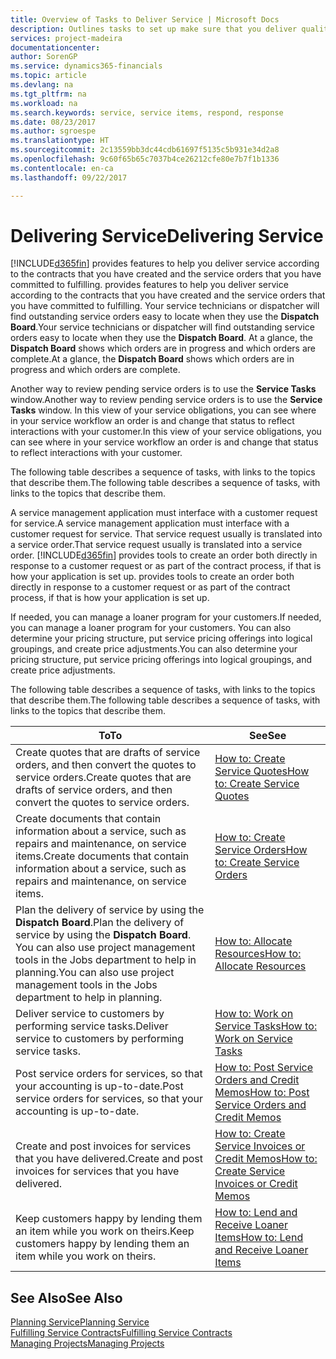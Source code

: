 ```yaml
---
title: Overview of Tasks to Deliver Service | Microsoft Docs
description: Outlines tasks to set up make sure that you deliver quality service and live up to agreements with customers.
services: project-madeira
documentationcenter: 
author: SorenGP
ms.service: dynamics365-financials
ms.topic: article
ms.devlang: na
ms.tgt_pltfrm: na
ms.workload: na
ms.search.keywords: service, service items, respond, response
ms.date: 08/23/2017
ms.author: sgroespe
ms.translationtype: HT
ms.sourcegitcommit: 2c13559bb3dc44cdb61697f5135c5b931e34d2a8
ms.openlocfilehash: 9c60f65b65c7037b4ce26212cfe80e7b7f1b1336
ms.contentlocale: en-ca
ms.lasthandoff: 09/22/2017

---
```

# <a name="delivering-service"></a><span data-ttu-id="ed5e6-103">Delivering Service</span><span class="sxs-lookup"><span data-stu-id="ed5e6-103">Delivering Service</span></span>
[!INCLUDE[d365fin](includes/d365fin_md.md)]<span data-ttu-id="ed5e6-104"> provides features to help you deliver service according to the contracts that you have created and the service orders that you have committed to fulfilling.</span><span class="sxs-lookup"><span data-stu-id="ed5e6-104"> provides features to help you deliver service according to the contracts that you have created and the service orders that you have committed to fulfilling.</span></span> <span data-ttu-id="ed5e6-105">Your service technicians or dispatcher will find outstanding service orders easy to locate when they use the **Dispatch Board**.</span><span class="sxs-lookup"><span data-stu-id="ed5e6-105">Your service technicians or dispatcher will find outstanding service orders easy to locate when they use the **Dispatch Board**.</span></span> <span data-ttu-id="ed5e6-106">At a glance, the **Dispatch Board** shows which orders are in progress and which orders are complete.</span><span class="sxs-lookup"><span data-stu-id="ed5e6-106">At a glance, the **Dispatch Board** shows which orders are in progress and which orders are complete.</span></span>  
  
<span data-ttu-id="ed5e6-107">Another way to review pending service orders is to use the **Service Tasks** window.</span><span class="sxs-lookup"><span data-stu-id="ed5e6-107">Another way to review pending service orders is to use the **Service Tasks** window.</span></span> <span data-ttu-id="ed5e6-108">In this view of your service obligations, you can see where in your service workflow an order is and change that status to reflect interactions with your customer.</span><span class="sxs-lookup"><span data-stu-id="ed5e6-108">In this view of your service obligations, you can see where in your service workflow an order is and change that status to reflect interactions with your customer.</span></span>  
  
<span data-ttu-id="ed5e6-109">The following table describes a sequence of tasks, with links to the topics that describe them.</span><span class="sxs-lookup"><span data-stu-id="ed5e6-109">The following table describes a sequence of tasks, with links to the topics that describe them.</span></span>   

<span data-ttu-id="ed5e6-110">A service management application must interface with a customer request for service.</span><span class="sxs-lookup"><span data-stu-id="ed5e6-110">A service management application must interface with a customer request for service.</span></span> <span data-ttu-id="ed5e6-111">That service request usually is translated into a service order.</span><span class="sxs-lookup"><span data-stu-id="ed5e6-111">That service request usually is translated into a service order.</span></span> [!INCLUDE[d365fin](includes/d365fin_md.md)]<span data-ttu-id="ed5e6-112"> provides tools to create an order both directly in response to a customer request or as part of the contract process, if that is how your application is set up.</span><span class="sxs-lookup"><span data-stu-id="ed5e6-112"> provides tools to create an order both directly in response to a customer request or as part of the contract process, if that is how your application is set up.</span></span>  
  
<span data-ttu-id="ed5e6-113">If needed, you can manage a loaner program for your customers.</span><span class="sxs-lookup"><span data-stu-id="ed5e6-113">If needed, you can manage a loaner program for your customers.</span></span> <span data-ttu-id="ed5e6-114">You can also determine your pricing structure, put service pricing offerings into logical groupings, and create price adjustments.</span><span class="sxs-lookup"><span data-stu-id="ed5e6-114">You can also determine your pricing structure, put service pricing offerings into logical groupings, and create price adjustments.</span></span>  
  
<span data-ttu-id="ed5e6-115">The following table describes a sequence of tasks, with links to the topics that describe them.</span><span class="sxs-lookup"><span data-stu-id="ed5e6-115">The following table describes a sequence of tasks, with links to the topics that describe them.</span></span>   
  
|<span data-ttu-id="ed5e6-116">**To**</span><span class="sxs-lookup"><span data-stu-id="ed5e6-116">**To**</span></span>|<span data-ttu-id="ed5e6-117">**See**</span><span class="sxs-lookup"><span data-stu-id="ed5e6-117">**See**</span></span>|  
|------------|-------------|  
|<span data-ttu-id="ed5e6-118">Create quotes that are drafts of service orders, and then convert the quotes to service orders.</span><span class="sxs-lookup"><span data-stu-id="ed5e6-118">Create quotes that are drafts of service orders, and then convert the quotes to service orders.</span></span>|[<span data-ttu-id="ed5e6-119">How to: Create Service Quotes</span><span class="sxs-lookup"><span data-stu-id="ed5e6-119">How to: Create Service Quotes</span></span>](service-how-to-create-service-quotes.md)|
|<span data-ttu-id="ed5e6-120">Create documents that contain information about a service, such as repairs and maintenance, on service items.</span><span class="sxs-lookup"><span data-stu-id="ed5e6-120">Create documents that contain information about a service, such as repairs and maintenance, on service items.</span></span>|[<span data-ttu-id="ed5e6-121">How to: Create Service Orders</span><span class="sxs-lookup"><span data-stu-id="ed5e6-121">How to: Create Service Orders</span></span>](service-how-to-create-service-orders.md)|
|<span data-ttu-id="ed5e6-122">Plan the delivery of service by using the **Dispatch Board**.</span><span class="sxs-lookup"><span data-stu-id="ed5e6-122">Plan the delivery of service by using the **Dispatch Board**.</span></span> <span data-ttu-id="ed5e6-123">You can also use project management tools in the Jobs department to help in planning.</span><span class="sxs-lookup"><span data-stu-id="ed5e6-123">You can also use project management tools in the Jobs department to help in planning.</span></span>|[<span data-ttu-id="ed5e6-124">How to: Allocate Resources</span><span class="sxs-lookup"><span data-stu-id="ed5e6-124">How to: Allocate Resources</span></span>](service-how-to-allocate-resources.md)|  
|<span data-ttu-id="ed5e6-125">Deliver service to customers by performing service tasks.</span><span class="sxs-lookup"><span data-stu-id="ed5e6-125">Deliver service to customers by performing service tasks.</span></span>|[<span data-ttu-id="ed5e6-126">How to: Work on Service Tasks</span><span class="sxs-lookup"><span data-stu-id="ed5e6-126">How to: Work on Service Tasks</span></span>](service-how-to-work-on-service-tasks.md)|  
|<span data-ttu-id="ed5e6-127">Post service orders for services, so that your accounting is up-to-date.</span><span class="sxs-lookup"><span data-stu-id="ed5e6-127">Post service orders for services, so that your accounting is up-to-date.</span></span>|[<span data-ttu-id="ed5e6-128">How to: Post Service Orders and Credit Memos</span><span class="sxs-lookup"><span data-stu-id="ed5e6-128">How to: Post Service Orders and Credit Memos</span></span>](service-how-to-post-service-orders.md)|  
|<span data-ttu-id="ed5e6-129">Create and post invoices for services that you have delivered.</span><span class="sxs-lookup"><span data-stu-id="ed5e6-129">Create and post invoices for services that you have delivered.</span></span>|[<span data-ttu-id="ed5e6-130">How to: Create Service Invoices or Credit Memos</span><span class="sxs-lookup"><span data-stu-id="ed5e6-130">How to: Create Service Invoices or Credit Memos</span></span>](service-how-create-invoices.md)|  
|<span data-ttu-id="ed5e6-131">Keep customers happy by lending them an item while you work on theirs.</span><span class="sxs-lookup"><span data-stu-id="ed5e6-131">Keep customers happy by lending them an item while you work on theirs.</span></span>| [<span data-ttu-id="ed5e6-132">How to: Lend and Receive Loaner Items</span><span class="sxs-lookup"><span data-stu-id="ed5e6-132">How to: Lend and Receive Loaner Items</span></span>](service-how-to-lend-receive-loaners.md)|
  
## <a name="see-also"></a><span data-ttu-id="ed5e6-133">See Also</span><span class="sxs-lookup"><span data-stu-id="ed5e6-133">See Also</span></span>  
[<span data-ttu-id="ed5e6-134">Planning Service</span><span class="sxs-lookup"><span data-stu-id="ed5e6-134">Planning Service</span></span>](service-plan-service.md)  
[<span data-ttu-id="ed5e6-135">Fulfilling Service Contracts</span><span class="sxs-lookup"><span data-stu-id="ed5e6-135">Fulfilling Service Contracts</span></span>](service-fulfill-service-contracts.md)  
[<span data-ttu-id="ed5e6-136">Managing Projects</span><span class="sxs-lookup"><span data-stu-id="ed5e6-136">Managing Projects</span></span>](projects-manage-projects.md)  

